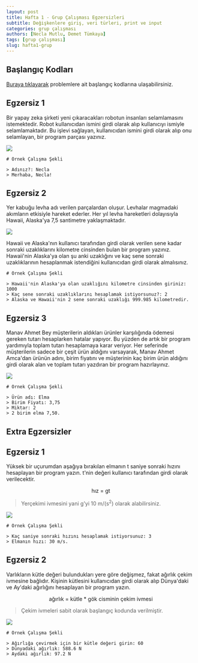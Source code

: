 ```yaml
---
layout: post
title: Hafta 1 - Grup Çalışması Egzersizleri
subtitle: Değişkenlere giriş, veri türleri, print ve input
categories: grup çalışması
authors: [Necla Mutlu, Demet Tümkaya]
tags: [grup çalışması]
slug: hafta1-grup
---
```

## Başlangıç Kodları
[Buraya tıklayarak](https://drive.google.com/file/d/1Q-p0VcJgaXt7QqfCs2M5ZNh4Sie4-WZL/view?usp=sharing) problemlere ait başlangıç kodlarına ulaşabilirsiniz.

## Egzersiz 1

Bir yapay zeka şirketi yeni çıkaracakları robotun insanları selamlamasını istemektedir. Robot kullanıcıdan ismini girdi olarak alıp kullanıcıyı ismiyle selamlamaktadır. Bu işlevi sağlayan, kullanıcıdan ismini girdi olarak alıp onu selamlayan, bir program parçası yazınız.

![](https://burst.shopifycdn.com/photos/vintage-robot-with-lots-of-black-negative-space.jpg?width=700&format=pjpg&exif=0&iptc=0)

```
# Örnek Çalışma Şekli

> Adınız?: Necla
> Merhaba, Necla!

```

## Egzersiz 2

Yer kabuğu levha adı verilen parçalardan oluşur. Levhalar magmadaki akımların etkisiyle hareket ederler. Her yıl levha hareketleri dolayısıyla Hawaii, Alaska'ya 7,5 santimetre yaklaşmaktadır.

![](https://legacy.lib.utexas.edu/maps/united_states/n.america.jpg)

Hawaii ve Alaska'nın kullanıcı tarafından girdi olarak verilen sene kadar sonraki uzaklıklarını kilometre cinsinden bulan bir program yazınız. Hawaii'nin Alaska'ya olan şu anki uzaklığını ve kaç sene sonraki uzaklıklarının hesaplanmak istendiğini kullanıcıdan girdi olarak almalısınız.

```
# Örnek Çalışma Şekli

> Hawaii'nin Alaska'ya olan uzaklığını kilometre cinsinden giriniz: 1000
> Kaç sene sonraki uzaklıklarını hesaplamak istiyorsunuz?: 2
> Alaska ve Hawaii'nin 2 sene sonraki uzaklığı 999.985 kilometredir.

```

## Egzersiz 3

Manav Ahmet Bey müşterilerin aldıkları ürünler karşılığında ödemesi gereken tutarı hesaplarken hatalar yapıyor. Bu yüzden de artık bir program yardımıyla toplam tutarı hesaplamaya karar veriyor. Her seferinde müşterilerin sadece bir çeşit ürün aldığını varsayarak, Manav Ahmet Amca'dan ürünün adını, birim fiyatını ve müşterinin kaç birim ürün aldığını girdi olarak alan ve toplam tutarı yazdıran bir program hazırlayınız.

![](https://burst.shopifycdn.com/photos/small-urban-grocery.jpg?width=700&format=pjpg&exif=0&iptc=0)

```
# Örnek Çalışma Şekli

> Ürün adı: Elma
> Birim Fiyatı: 3,75
> Miktar: 2
> 2 birim elma 7,50.

```

## Extra Egzersizler

## Egzersiz 1

Yüksek bir uçurumdan aşağıya bırakılan elmanın t saniye sonraki hızını hesaplayan bir program yazın. t'nin değeri kullanıcı tarafından girdi olarak verilecektir.  
<center> hız = gt </center>

> Yerçekimi ivmesini yani g'yi 10 m/(s<sup>2</sup>) olarak alabilirsiniz.

![](https://images.pexels.com/photos/1451649/pexels-photo-1451649.jpeg?auto=compress&cs=tinysrgb&dpr=2&h=650&w=940)

```
# Örnek Çalışma Şekli

> Kaç saniye sonraki hızını hesaplamak istiyorsunuz: 3
> Elmanın hızı: 30 m/s.

```

## Egzersiz 2

Varlıkların kütle değeri bulundukları yere göre değişmez, fakat ağırlık çekim ivmesine bağlıdır. Kişinin kütlesini kullanıcıdan girdi olarak alıp Dünya'daki ve Ay'daki ağırlığını hesaplayan bir program yazın.

<center> ağırlık = kütle * gök cisminin çekim ivmesi </center>

>Çekim ivmeleri sabit olarak başlangıç kodunda verilmiştir.

![](https://cdn.pixabay.com/photo/2020/01/13/01/40/astronaut-4761434_960_720.jpg)

```
# Örnek Çalışma Şekli

> Ağırlığa çevirmek için bir kütle değeri girin: 60
> Dünyadaki ağırlık: 588.6 N
> Aydaki ağırlık: 97.2 N

```

